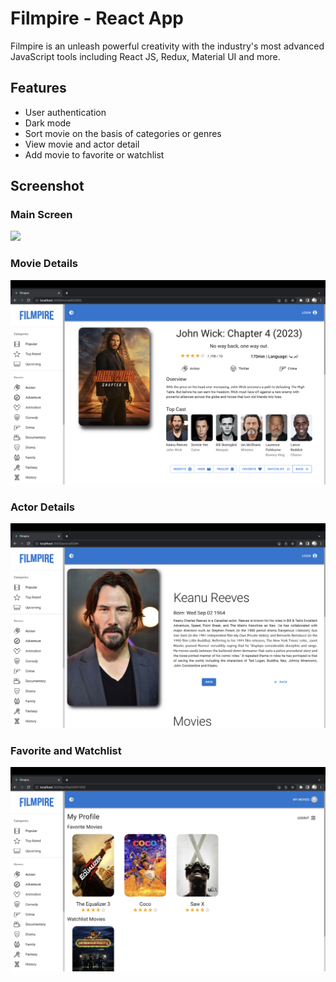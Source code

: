# Filmpire - React App

Filmpire is an unleash powerful creativity with the industry's most advanced JavaScript tools including React JS, Redux, Material UI and more.

## Features

- User authentication
- Dark mode
- Sort movie on the basis of categories or genres
- View movie and actor detail
- Add movie to favorite or watchlist

## Screenshot

### Main Screen

![](/screenshot/filmpire.png)

### Movie Details

![](/screenshot/movie-details.png)

### Actor Details

![](/screenshot/actor-detail.png)

### Favorite and Watchlist

![](/screenshot/watchlist%20-%20favorite.png)
